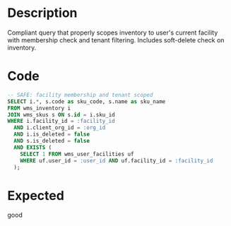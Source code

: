 # Description

Compliant query that properly scopes inventory to user's current facility with membership check and tenant filtering. Includes soft-delete check on inventory.

# Code

```sql
-- SAFE: facility membership and tenant scoped
SELECT i.*, s.code as sku_code, s.name as sku_name
FROM wms_inventory i
JOIN wms_skus s ON s.id = i.sku_id
WHERE i.facility_id = :facility_id
  AND i.client_org_id = :org_id
  AND i.is_deleted = false
  AND s.is_deleted = false
  AND EXISTS (
    SELECT 1 FROM wms_user_facilities uf 
    WHERE uf.user_id = :user_id AND uf.facility_id = :facility_id
  );
```

# Expected

good